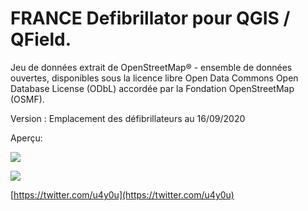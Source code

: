 # FRANCE Defibrillator pour QGIS / QField.

Jeu de données extrait de OpenStreetMap® - ensemble de données ouvertes, disponibles sous la licence libre Open Data Commons Open Database License (ODbL) accordée par la Fondation OpenStreetMap (OSMF).

Version : Emplacement des défibrillateurs au 16/09/2020

Aperçu:

![](https://user-images.githubusercontent.com/54479065/93395236-d2387980-f875-11ea-906b-d09c5a51c680.png)

![](https://user-images.githubusercontent.com/54479065/93398195-6e18b400-f87b-11ea-9c37-6db51bd37c62.jpg)

[https://twitter.com/u4y0u](https://twitter.com/u4y0u)

